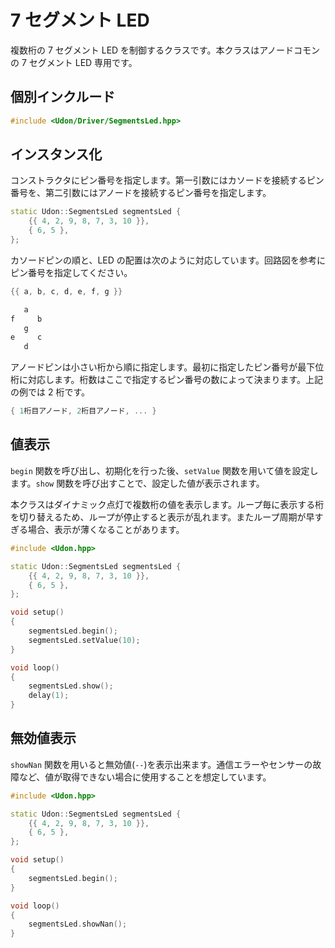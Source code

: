 # 7 セグメント LED

複数桁の 7 セグメント LED を制御するクラスです。本クラスはアノードコモンの 7 セグメント LED 専用です。

## 個別インクルード

```cpp
#include <Udon/Driver/SegmentsLed.hpp>
```

## インスタンス化

コンストラクタにピン番号を指定します。第一引数にはカソードを接続するピン番号を、第二引数にはアノードを接続するピン番号を指定します。

```cpp
static Udon::SegmentsLed segmentsLed {
    {{ 4, 2, 9, 8, 7, 3, 10 }},
    { 6, 5 },
};
```

カソードピンの順と、LED の配置は次のように対応しています。回路図を参考にピン番号を指定してください。

```cpp
{{ a, b, c, d, e, f, g }}
```

```txt
   a
f     b
   g
e     c
   d
```

アノードピンは小さい桁から順に指定します。最初に指定したピン番号が最下位桁に対応します。桁数はここで指定するピン番号の数によって決まります。上記の例では 2 桁です。

```cpp
{ 1桁目アノード, 2桁目アノード, ... }
```

## 値表示

`begin` 関数を呼び出し、初期化を行った後、`setValue` 関数を用いて値を設定します。`show` 関数を呼び出すことで、設定した値が表示されます。

本クラスはダイナミック点灯で複数桁の値を表示します。ループ毎に表示する桁を切り替えるため、ループが停止すると表示が乱れます。またループ周期が早すぎる場合、表示が薄くなることがあります。

```cpp
#include <Udon.hpp>

static Udon::SegmentsLed segmentsLed {
    {{ 4, 2, 9, 8, 7, 3, 10 }},
    { 6, 5 },
};

void setup()
{
    segmentsLed.begin();
    segmentsLed.setValue(10);
}

void loop()
{
    segmentsLed.show();
    delay(1);
}
```

## 無効値表示

`showNan` 関数を用いると無効値(`--`)を表示出来ます。通信エラーやセンサーの故障など、値が取得できない場合に使用することを想定しています。

```cpp
#include <Udon.hpp>

static Udon::SegmentsLed segmentsLed {
    {{ 4, 2, 9, 8, 7, 3, 10 }},
    { 6, 5 },
};

void setup()
{
    segmentsLed.begin();
}

void loop()
{
    segmentsLed.showNan();
}
```
